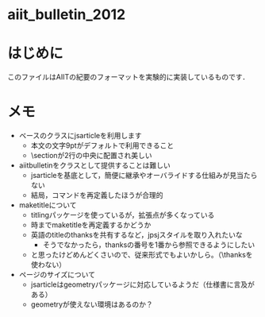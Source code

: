 aiit_bulletin_2012
==================

# はじめに
このファイルはAIITの紀要のフォーマットを実験的に実装しているものです．

# メモ

- ベースのクラスにjsarticleを利用します
  - 本文の文字9ptがデフォルトで利用できること
  - \sectionが2行の中央に配置され美しい
- aiitbulletinをクラスとして提供することは難しい
  - jsarticleを基底として，簡便に継承やオーバライドする仕組みが見当たらない
  - 結局，コマンドを再定義したほうが合理的
- maketitleについて
  - titlingパッケージを使っているが，拡張点が多くなっている
  - 時までmaketitleを再定義するかどうか
  - 英語のtitleのthanksを共有するなど，jpsjスタイルを取り入れたいな
    - そうでなかったら，thanksの番号を1番から参照できるようにしたい
  - と思ったけどめんどくさいので、従来形式でもよいかしら。（\thanksを使わない）
- ページのサイズについて
  - jsarticleはgeometryパッケージに対応しているようだ（仕様書に言及がある）
  - geometryが使えない環境はあるのか？
